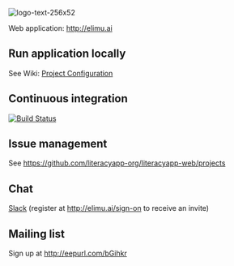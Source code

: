 ![logo-text-256x52](https://cloud.githubusercontent.com/assets/15718174/16346977/75b2f3b8-3a4a-11e6-85a0-2c3b6742b8a9.png)

Web application: http://elimu.ai

## Run application locally
See Wiki: [Project Configuration](https://github.com/literacyapp-org/literacyapp-web/wiki/Project-Configuration)

## Continuous integration
[![Build Status](https://travis-ci.org/literacyapp-org/literacyapp-web.svg)](https://travis-ci.org/literacyapp-org/literacyapp-web)

## Issue management
See https://github.com/literacyapp-org/literacyapp-web/projects

## Chat
[Slack](https://elimu-ai.slack.com/messages/team-development) (register at http://elimu.ai/sign-on to receive an invite)

## Mailing list
Sign up at http://eepurl.com/bGihkr
